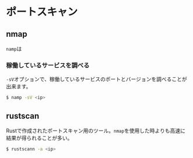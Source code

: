 # ポートスキャン

## nmap

`namp`は

### 稼働しているサービスを調べる

`-sV`オプションで、稼働しているサービスのポートとバージョンを調べることが出来ます。

```sh
$ namp -sV <ip>
```

## rustscan

Rustで作成されたポートスキャン用のツール。`nmap`を使用した時よりも高速に結果が得られることが多い。

```sh
$ rustscann -a <ip>
```